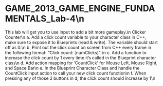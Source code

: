# GAME_2013_GAME_ENGINE_FUNDAMENTALS_Lab-4\n
This lab will get you to use input to add a bit more gameplay.\n
Clicker Counter\n
a.	Add a click count variable to your character class in C++, make sure to expose it to Blueprints (read & write). The variable should start off as 0.\n
b.	Print out the click count on screen from C++ every frame in the following format: “Click count: [numClicks]” \n
c.	Add a function to increase the click count by 1 every time it’s called in the Blueprint character class\n
d.	Add action mapping for ‘CountClick’ for Mouse Left, Mouse Right, and Space Bar\n
e.	In the Blueprint Character Class and handle the CountClick input action to call your new click count function\n
f.	When pressing any of those 3 buttons in d, the click count should increase by 1\n
